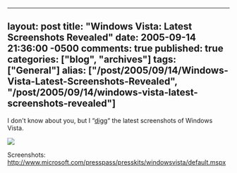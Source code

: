   ---
  layout: post
  title: "Windows Vista: Latest Screenshots Revealed"
  date: 2005-09-14 21:36:00 -0500
  comments: true
  published: true
  categories: ["blog", "archives"]
  tags: ["General"]
  alias: ["/post/2005/09/14/Windows-Vista-Latest-Screenshots-Revealed", "/post/2005/09/14/windows-vista-latest-screenshots-revealed"]
  ---
<!-- more -->
<P>I don't know about you, but I “<A href="http://digg.com/software/Windows_Vista_pre_Beta2_Screenshots" target=_new>digg</A>“ the latest screenshots of Windows Vista.</P>
<P><IMG src="http://www.microsoft.com/presspass/presskits/windowsvista/images/image004_low.jpg" border=0></P>
<P>Screenshots: <A href="http://www.microsoft.com/presspass/presskits/windowsvista/default.mspx">http://www.microsoft.com/presspass/presskits/windowsvista/default.mspx</A></P>
